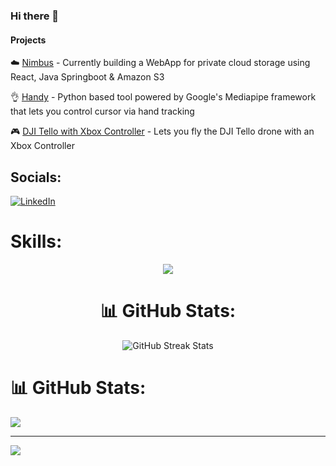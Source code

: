 ### Hi there 👋 

#### Projects
☁️ [Nimbus](https://github.com/Waleed2660/nimbus-ui) - Currently building a WebApp for private cloud storage using React, Java Springboot & Amazon S3

👌 [Handy](https://github.com/Waleed2660/Handy) - Python based tool powered by Google's Mediapipe framework that lets you control cursor via hand tracking

🎮 [DJI Tello with Xbox Controller](https://github.com/Waleed2660/DJITello_Xbox_Controller) - Lets you fly the DJI Tello drone with an Xbox Controller
   
## Socials:
[![LinkedIn](https://img.shields.io/badge/LinkedIn-%230077B5.svg?logo=linkedin&logoColor=white)](https://linkedin.com/in/waleed-t) 

# Skills:
<p align="center">
  <a href="https://skillicons.dev">
    <img src="https://skillicons.dev/icons?i=java,py,js,spring,react,tailwind,git,github,vim,nginx,docker,kubernetes,aws,grafana,elasticsearch,jenkins,postman,idea,gradle,maven,apple,linux,html,css" />
  </a>
</p>

<h1 align="center">📊 GitHub Stats:</h1>
<div align="center">
  <img src="https://github-readme-streak-stats.herokuapp.com/?user=waleed2660&theme=dark&hide_border=false" alt="GitHub Streak Stats"/>
</div>

# 📊 GitHub Stats:
![](https://github-readme-streak-stats.herokuapp.com/?user=waleed2660&theme=dark&hide_border=false)

---
[![](https://visitcount.itsvg.in/api?id=waleed2660&icon=0&color=0)](https://visitcount.itsvg.in)
